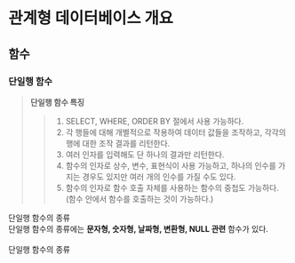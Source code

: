 
관계형 데이터베이스 개요
=


<H2>함수</H2>

<H3>단일행 함수</H3>

>**단일행 함수 특징**
>>1. SELECT, WHERE, ORDER BY 절에서 사용 가능하다.
>>2. 각 행들에 대해 개별적으로 작용하여 데이터 값들을 조작하고, 각각의 행에 대한 조작 결과를 리턴한다.
>> 3. 여러 인자를 입력해도 단 하나의 결과만 리턴한다.
>> 4. 함수의 인자로 상수, 변수, 표현식이 사용 가능하고, 하나의 인수를 가지는 경우도 있지만 여러 개의 인수를 가질 수도 있다.
>> 5. 함수의 인자로 함수 호출 자체를 사용하는 함수의 중첩도 가능하다.(함수 안에서 함수를 호출하는 것이 가능하다.)

단일행 함수의 종류<br>
단일행 함수의 종류에는 **문자형, 숫자형, 날짜형, 변환형, NULL 관련** 함수가 있다.<BR><BR>
단일행 함수의 종류<BR>






	

	